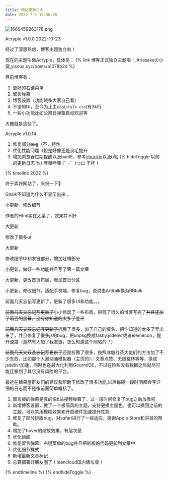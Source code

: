```yaml
---
title: 网站更新日志
date: 2022-7-2 19:56:00
---
```

![1666459263178.png](https://bu.dusays.com/2022/10/23/63542683a5590.png)

Acryple v1.0.0 2022-10-23

经过了深思熟虑，博客主题独立啦！

现在的主题叫做Acryple，具体见：
{% link 博客正式独立主题啦！,Ariasakaの小窝,yisous.xyz/posts/a1078b2d %}

目前博客有：

1. 更好的右键菜单
2. 留言弹幕
3. 博客设置（功能贼多大家自己看）
4. 不错的UI，至今为止主css(`style.css`)有3k行
5. 一些小功能比如公祭日弹窗自动欢迎等

大概就是这些了。


Acryple v1.0.14

1. 修复部分~~bug~~（不，特性
2. 优化性能问题（但是好像还是没毛提升
3. 增加浏览器过期提醒以及banIE，参考[chuckle](https://chuckle.top/article/e61f6567.html)以及b站
{% hideToggle 以前的更新日志 %}
哔哩哔哩 (゜-゜)つロ 干杯！

{% timeline 2022 %}

<!-- timeline 07-02 -->

终于弄好网站了，庆祝一下🎉

Gitalk不知道为什么不显示出来...

<!-- endtimeline -->

<!-- timeline 07-03 -->

小更新，修改细节

作者的Html实在太菜了，效果并不好

<!-- endtimeline -->

<!-- timeline 07-04 -->

大更新

修改了很多ui

<!-- endtimeline -->

<!-- timeline 07-05 -->

大更新

修改细节UI和友链部分，增加吐槽部分

<!-- endtimeline -->

<!-- timeline 07-06 -->

小更新，做好一些功能并且写了第一篇文章

<!-- endtimeline -->

<!-- timeline 07-08 -->

大更新，更改首页布局，增加首页分区

<!-- endtimeline -->

<!-- timeline 07-09 -->

小更新，修改细节，适配手机端，修复bug，说说由Artitalk换为BBtalk

<!-- endtimeline -->

<!-- timeline 07-14 -->

前面几天忘记写更新了，更新了很多UI和功能。。。

<!-- endtimeline -->

<!-- timeline 07-18 -->

~~前面几天又忘记写更新了~~小小修改了一些布局，把鸽了很久的博客写完了~~并且还加了萌百的黑幕，没有你知道的太多了差评~~

<!-- endtimeline -->

<!-- timeline 07-22 -->

~~前面几天又双忘记写更新了~~折腾了很多，加了自己的域名，把你知道的太多了弄出来了，并且修复了很多js的bug，把unpkg换成fastly.jsdelivr或者elemecdn，提升速度（竟然有人加了我友链，怎么知道这个网站的？）

<!-- endtimeline -->

<!-- timeline 08-12 -->

~~前面几天又双叒忘记写更新了~~还是折腾了很多，按照冰糖红茶大佬们的方法加了不少东西，比如那个人潮汹涌模拟器（主页的）、文章点赞、无缝跳转等等，换成jsdelivr加速，同时也在最大化利用GoormIDE，不过在险些没有数据之后就尽可能迁移到了其它没有风险的平台。

<!-- endtimeline -->
<!-- timeline 08-25 -->
最近在糖果屋群友们的建议和帮助下修改了很多功能,以后每隔一段时间都会写详细的日志而不是像前面简单概括了。

1. 留言板的弹幕是真的像b站视频弹幕了，过一段时间修复了bug之后放教程
2. 新增博客设置，做了一个极简风的主题，支持更换主题色，也可以换回之前的主题，可以禁用模糊效果和开启硬件加速提升性能
3. 修复了部分排版bug，对safari进行了一些适应，感谢Apple Store和洪哥的帮助。
4. 增加了hover的缩放效果，有层次感
5. 优化动画
6. 修复留言弹幕、右键菜单的bug并且把新版的代码更新到文章中
7. 优化细节样式
8. 新增最新文章标记
8. 总算部署好朋友圈了！leancloud国内版垃圾！
<!-- endtimeline -->
{% endtimeline %}
{% endhideToggle %}